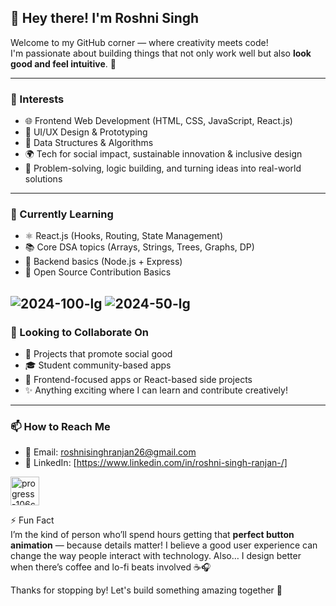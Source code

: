 
## 👋 Hey there! I'm Roshni Singh

Welcome to my GitHub corner — where creativity meets code!  
I'm passionate about building things that not only work well but also **look good and feel intuitive**. 🚀

---

### 👀 Interests  
- 🌐 Frontend Web Development (HTML, CSS, JavaScript, React.js)  
- 🎨 UI/UX Design & Prototyping  
- 🧠 Data Structures & Algorithms  
- 🌍 Tech for social impact, sustainable innovation & inclusive design  
- 🧩 Problem-solving, logic building, and turning ideas into real-world solutions  

---

### 🌱 Currently Learning  
- ⚛️ React.js (Hooks, Routing, State Management)  
- 📚 Core DSA topics (Arrays, Strings, Trees, Graphs, DP)  
- 💾 Backend basics (Node.js + Express)  
- 🐙 Open Source Contribution Basics  

![2024-100-lg](https://github.com/user-attachments/assets/810f783d-ecb8-46f4-8ba1-076d7cc42efe)
![2024-50-lg](https://github.com/user-attachments/assets/9b2c25fb-50aa-449d-adad-2c6154e73adf)
---

### 💞️ Looking to Collaborate On  
- 🌟 Projects that promote social good  
- 🎓 Student community-based apps  
- 📱 Frontend-focused apps or React-based side projects  
- ✨ Anything exciting where I can learn and contribute creatively!

---

### 📫 How to Reach Me  
- 📩 Email: roshnisinghranjan26@gmail.com  
- 💼 LinkedIn: [https://www.linkedin.com/in/roshni-singh-ranjan-/]  
 <img width="46" alt="progress-106c8d8956a5f08d22006a6ea911e6c3" src="https://github.com/user-attachments/assets/85f031bf-d2e5-4446-af76-05467e5f9add" />


⚡ Fun Fact  
I’m the kind of person who’ll spend hours getting that **perfect button animation** — because details matter! I believe a good user experience can change the way people interact with technology. Also… I design better when there’s coffee and lo-fi beats involved ☕🎧

Thanks for stopping by! Let's build something amazing together 💫

